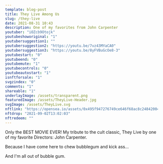 ```yaml
---
template: blog-post
title: They Live Among Us
slug: /they-live
date: 2021-08-31 10:43
description: One of my favorites from John Carpenter
youtuber: "iOZcb9Otojk"
youtubeshoworiginal: "1"
youtubersuggestion1: ""
youtubersuggestion2: "https://youtu.be/7vz43MYaCA0"
youtubersuggestion3: "https://youtu.be/8yFVBuGcOe8-3"
youtubestart: "0"
youtubeend: "0"
youtubemute: "1"
youtubecontrols: "0"
youtubeautostart: "1"
isnftforsale: "1"
svgzindex: "0"
comments: "1"
shareable: "1"
underlayImage: /assets/transparent.png
featuredImage: /assets/TheyLive-Header.jpg
svgImage: /assets/TheyLive.svg
nftlink: "https://opensea.io/assets/0x495f947276749ce646f68ac8c248420045cb7b5e/14583650834310525071617320783641503123203461641321595508191183186230620717057"
nftdrop: "2021-09-02T13:02:03"
nftredeem: ""
---
```

Only the BEST MOVIE EVER! My tribute to the cult classic, They Live by one of my favorite Directors: John Carpenter. 

Because I have come here to chew bubblegum and kick ass...

And I'm all out of bubble gum.








 

<!-- XjuLZwlDxh8 -->